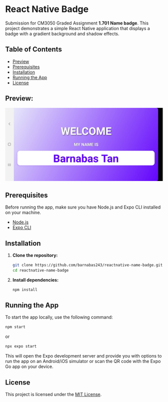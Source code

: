 # React Native Badge
Submission for CM3050 Graded Assignment **1.701 Name badge**.
This project demonstrates a simple React Native application that displays a badge with a gradient background and shadow effects.

## Table of Contents
- [Preview](#preview)
- [Prerequisites](#prerequisites)
- [Installation](#installation)
- [Running the App](#running-the-app)
- [License](#license)

## Preview:
![Badge preview](screenshot.jpg)

## Prerequisites

Before running the app, make sure you have Node.js and Expo CLI installed on your machine.

- [Node.js](https://nodejs.org/)
- [Expo CLI](https://docs.expo.dev/get-started/installation/)

## Installation
1. **Clone the repository:**
   ```bash
   git clone https://github.com/barnabas243/reactnative-name-badge.git
   cd reactnative-name-badge
   ```

2. **Install dependencies:**
   ```bash
   npm install
   ```

## Running the App

To start the app locally, use the following command:

   ```bash
   npm start
   ```
   or
   ```bash
   npx expo start
   ```

This will open the Expo development server and provide you with options to run the app on an Android/iOS simulator or scan the QR code with the Expo Go app on your device.

## License
This project is licensed under the [MIT License](LICENSE).
